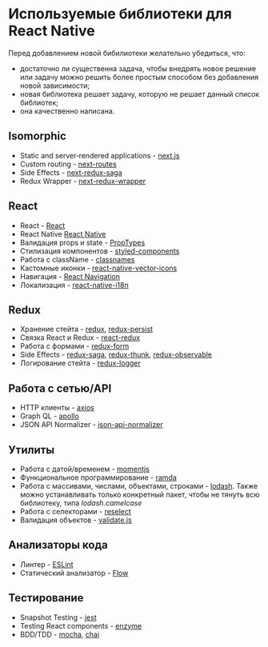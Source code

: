 # Используемые библиотеки для React Native

Перед добавлением новой бибилиотеки желательно убедиться, что:
- достаточно ли существенна задача, чтобы внедрять новое решение или задачу можно решить более простым способом без добавления новой зависимости;
- новая библиотека решает задачу, которую не решает данный список библиотек;
- она качественно написана.

## Isomorphic
- Static and server‑rendered applications - [next.js](https://github.com/zeit/next.js)
- Custom routing - [next-routes](https://github.com/fridays/next-routes)
- Side Effects - [next-redux-saga](https://github.com/bmealhouse/next-redux-saga)
- Redux Wrapper - [next-redux-wrapper](https://github.com/kirill-konshin/next-redux-wrapper)

## React
- React - [React](https://reactjs.org)
- React Native [React Native](https://facebook.github.io/react-native/)
- Валидация props и state - [PropTypes](https://reactjs.org/docs/typechecking-with-proptypes.html)
- Стилизация компонентов - [styled-components](https://github.com/styled-components/styled-components)
- Работа с className - [classnames](https://github.com/JedWatson/classnames)
- Кастомные иконки - [react-native-vector-icons](https://github.com/oblador/react-native-vector-icons)
- Навигация - [React Navigation](https://reactnavigation.org)
- Локализация - [react-native-i18n](https://github.com/AlexanderZaytsev/react-native-i18n)

## Redux
- Хранение стейта - [redux](https://redux.js.org), [redux-persist](https://github.com/rt2zz/redux-persist)
- Связка React и Redux - [react-redux](https://redux.js.org/basics/usage-with-react)
- Работа с формами - [redux-form](https://redux-form.com)
- Side Effects - [redux-saga](https://redux-saga.js.org), [redux-thunk](https://github.com/reduxjs/redux-thunk), [redux-observable](https://redux-observable.js.org)
- Логирование стейта - [redux-logger](https://github.com/evgenyrodionov/redux-logger)

## Работа с сетью/API
- HTTP клиенты - [axios](https://github.com/axios/axios)
- Graph QL - [apollo](https://www.apollographql.com)
- JSON API Normalizer - [json-api-normalizer](https://github.com/yury-dymov/json-api-normalizer)

## Утилиты
- Работа с датой/временем - [momentjs](https://momentjs.com)
- Функциональное программирование - [ramda](https://ramdajs.com)
- Работа с массивами, числами, объектами, строками - [lodash](https://lodash.com). Также можно устанавливать только конкретный пакет, чтобы не тянуть всю библиотеку, типа _lodash.camelcase_
- Работа с селекторами - [reselect](https://github.com/reduxjs/reselect)
- Валидация объектов - [validate.js](https://validatejs.org)

## Анализаторы кода
- Линтер - [ESLint](https://eslint.org)
- Статический анализатор - [Flow](https://flow.org)

## Тестирование
- Snapshot Testing - [jest](https://facebook.github.io/jest/)
- Testing React components - [enzyme](https://github.com/airbnb/enzyme)
- BDD/TDD - [mocha](https://mochajs.org/), [chai](http://www.chaijs.com)
